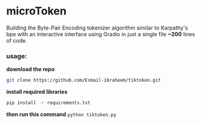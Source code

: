 # microToken
Building the Byte-Pair Encoding tokenizer algorithm similar to Karpathy's bpe with an interactive interface using Gradio in just a single file **~200** lines of code.

### usage:
**download the repo**
```Bash
git clone https://github.com/Esmail-ibraheem/tiktoken.git
```

**install required libraries**
```Bash
pip install -r requirements.txt
```

**then run this command**
`python tiktoken.py`
